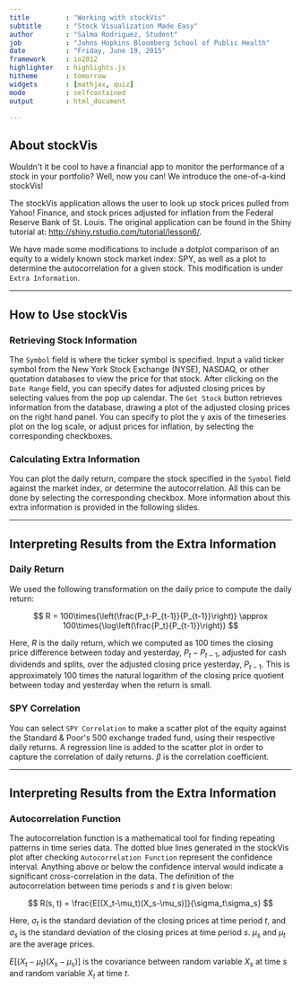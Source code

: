 ```yaml
---
title         : "Working with stockVis"
subtitle      : "Stock Visualization Made Easy"
author        : "Salma Rodriguez, Student"
job           : "Johns Hopkins Bloomberg School of Public Health"
date          : "Friday, June 19, 2015"
framework     : io2012
highlighter   : highlights.js
hitheme       : tomorrow
widgets       : [mathjax, quiz]
mode          : selfcontained
output        : html_document

---
```


## About stockVis

Wouldn't it be cool to have a financial app to monitor the performance of a stock in your portfolio? Well, now you can! We introduce the one-of-a-kind stockVis!

The stockVis application allows the user to look up stock prices pulled from Yahoo! Finance, and stock prices adjusted for inflation from the Federal Reserve Bank of St. Louis. The original application can be found in the Shiny tutorial at: http://shiny.rstudio.com/tutorial/lesson6/.

We have made some modifications to include a dotplot comparison of an equity to a widely known stock market index: SPY, as well as a plot to determine the autocorrelation for a given stock. This modification is under `Extra Information`.

---

## How to Use stockVis

### Retrieving Stock Information

The `Symbol` field is where the ticker symbol is specified. Input a valid ticker symbol from the New York Stock Exchange (NYSE), NASDAQ, or other quotation databases to view the price for that stock. After clicking on the `Date Range` field, you can specify dates for adjusted closing prices by selecting values from the pop up calendar. The `Get Stock` button retrieves information from the database, drawing a plot of the adjusted closing prices on the right hand panel. You can specify to plot the y axis of the timeseries plot on the log scale, or adjust prices for inflation, by selecting the corresponding checkboxes.

### Calculating Extra Information

You can plot the daily return, compare the stock specified in the `Symbol` field against the market index, or determine the autocorrelation. All this can be done by selecting the corresponding checkbox. More information about this extra information is provided in the following slides.

---

## Interpreting Results from the Extra Information

### Daily Return

We used the following transformation on the daily price to compute the daily return:

$$
    R = 100\times{\left(\frac{P_t-P_{t-1}}{P_{t-1}}\right)} \approx 100\times{\log\left(\frac{P_t}{P_{t-1}}\right)}
$$

Here, $R$ is the daily return, which we computed as 100 times the closing price difference between today and yesterday, $P_t-P_{t-1}$, adjusted for cash dividends and splits, over the adjusted closing price yesterday, $P_{t-1}$. This is approximately 100 times the natural logarithm of the closing price quotient between today and yesterday when the return is small.

### SPY Correlation

You can select `SPY Correlation` to make a scatter plot of the equity against the Standard & Poor's 500 exchange traded fund, using their respective daily returns. A regression line is added to the scatter plot in order to capture the correlation of daily returns. $\beta$ is the correlation coefficient.

---

## Interpreting Results from the Extra Information

### Autocorrelation Function

The autocorrelation function is a mathematical tool for finding repeating patterns in time series data. The dotted blue lines generated in the stockVis plot after checking `Autocorrelation Function` represent the confidence interval. Anything above or below the confidence interval would indicate a significant cross-correlation in the data. The definition of the autocorrelation between time periods *s* and *t* is given below:

$$
  R(s, t) = \frac{E[(X_t-\mu_t)(X_s-\mu_s)]}{\sigma_t\sigma_s}
$$

Here, $\sigma_t$ is the standard deviation of the closing prices at time period $t$, and $\sigma_s$ is the standard deviation of the closing prices at time period $s$. $\mu_s$ and $\mu_t$ are the average prices.

$E[(X_t-\mu_t)(X_s-\mu_s)]$ is the covariance between random variable $X_s$ at time $s$ and random variable $X_t$ at time $t$.


